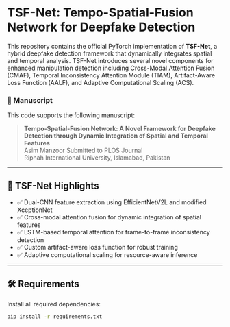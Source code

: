 # TSF-Net: Tempo-Spatial-Fusion Network for Deepfake Detection

This repository contains the official PyTorch implementation of **TSF-Net**, a hybrid deepfake detection framework that dynamically integrates spatial and temporal analysis. TSF-Net introduces several novel components for enhanced manipulation detection including Cross-Modal Attention Fusion (CMAF), Temporal Inconsistency Attention Module (TIAM), Artifact-Aware Loss Function (AALF), and Adaptive Computational Scaling (ACS).

### 📄 Manuscript
This code supports the following manuscript:

> **Tempo-Spatial-Fusion Network: A Novel Framework for Deepfake Detection through Dynamic Integration of Spatial and Temporal Features**  
> Asim Manzoor
> Submitted to PLOS Journal  
> Riphah International University, Islamabad, Pakistan

---

## 🧠 TSF-Net Highlights

- ✅ Dual-CNN feature extraction using EfficientNetV2L and modified XceptionNet
- ✅ Cross-modal attention fusion for dynamic integration of spatial features
- ✅ LSTM-based temporal attention for frame-to-frame inconsistency detection
- ✅ Custom artifact-aware loss function for robust training
- ✅ Adaptive computational scaling for resource-aware inference

---

## 🛠 Requirements

Install all required dependencies:

```bash
pip install -r requirements.txt

